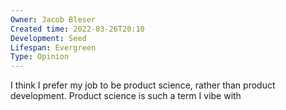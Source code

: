 ```yaml
---
Owner: Jacob Bleser
Created time: 2022-03-26T20:10
Development: Seed
Lifespan: Evergreen
Type: Opinion
---
```

I think I prefer my job to be product science, rather than product development. Product science is such a term I vibe with